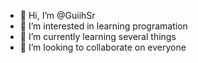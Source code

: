 - 👋 Hi, I’m @GuiihSr
- 👀 I’m interested in learning programation
- 🌱 I’m currently learning several things
- 💞️ I’m looking to collaborate on everyone

<!---
GuiihSr/GuiihSr is a ✨ special ✨ repository because its `README.md` (this file) appears on your GitHub profile.
You can click the Preview link to take a look at your changes.
--->
